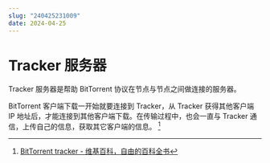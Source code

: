 ```yaml
---
slug: "240425231009"
date: 2024-04-25
---
```


# Tracker 服务器

Tracker 服务器是帮助 BitTorrent 协议在节点与节点之间做连接的服务器。

BitTorrent 客户端下载一开始就要连接到 Tracker，从 Tracker 获得其他客户端 IP 地址后，才能连接到其他客户端下载。在传输过程中，也会一直与 Tracker 通信，上传自己的信息，获取其它客户端的信息。 [^1]

[^1]: [BitTorrent tracker - 维基百科，自由的百科全书](https://zh.wikipedia.org/wiki/BitTorrent_tracker)

